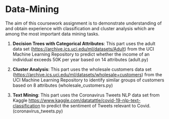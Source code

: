 # Data-Mining

The aim of this coursework assignment is to demonstrate understanding of and obtain experience with classification and cluster analysis which are among the most important data mining tasks.

1. **Decision Trees with Categorical Attributes**: This part uses the adult data set (https://archive.ics.uci.edu/ml/datasets/Adult) from the UCI Machine Learning Repository to predict whether the income of an individual exceeds 50K per year based on 14 attributes (adult.py)

2. **Cluster Analysis**: This part uses the wholesale customers data set (https://archive.ics.uci.edu/ml/datasets/wholesale+customers) from the UCI Machine Learning Repository to identify similar groups of customers based on 8 attributes (wholesale_customers.py)

3. **Text Mining**: This part uses the Coronavirus Tweets NLP data set from Kaggle https://www.kaggle.com/datatattle/covid-19-nlp-text-classification to predict the sentiment of Tweets relevant to Covid. (coronavirus_tweets.py)

